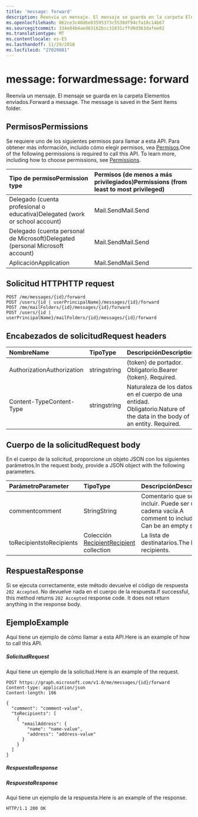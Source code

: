 ```yaml
---
title: 'message: forward'
description: Reenvía un mensaje. El mensaje se guarda en la carpeta Elementos enviados.
ms.openlocfilehash: 862ce3c40d6e83595373c5530df94cfa18c14b67
ms.sourcegitcommit: 334e84b4aed63162bcc31831cffd6d363dafee02
ms.translationtype: MT
ms.contentlocale: es-ES
ms.lasthandoff: 11/29/2018
ms.locfileid: "27029081"
---
```

# <a name="message-forward"></a><span data-ttu-id="70e8e-104">message: forward</span><span class="sxs-lookup"><span data-stu-id="70e8e-104">message: forward</span></span>

<span data-ttu-id="70e8e-p102">Reenvía un mensaje. El mensaje se guarda en la carpeta Elementos enviados.</span><span class="sxs-lookup"><span data-stu-id="70e8e-p102">Forward a message. The message is saved in the Sent Items folder.</span></span>

## <a name="permissions"></a><span data-ttu-id="70e8e-107">Permisos</span><span class="sxs-lookup"><span data-stu-id="70e8e-107">Permissions</span></span>
<span data-ttu-id="70e8e-p103">Se requiere uno de los siguientes permisos para llamar a esta API. Para obtener más información, incluido cómo elegir permisos, vea [Permisos](/graph/permissions-reference).</span><span class="sxs-lookup"><span data-stu-id="70e8e-p103">One of the following permissions is required to call this API. To learn more, including how to choose permissions, see [Permissions](/graph/permissions-reference).</span></span>

|<span data-ttu-id="70e8e-110">Tipo de permiso</span><span class="sxs-lookup"><span data-stu-id="70e8e-110">Permission type</span></span>      | <span data-ttu-id="70e8e-111">Permisos (de menos a más privilegiados)</span><span class="sxs-lookup"><span data-stu-id="70e8e-111">Permissions (from least to most privileged)</span></span>              |
|:--------------------|:---------------------------------------------------------|
|<span data-ttu-id="70e8e-112">Delegado (cuenta profesional o educativa)</span><span class="sxs-lookup"><span data-stu-id="70e8e-112">Delegated (work or school account)</span></span> | <span data-ttu-id="70e8e-113">Mail.Send</span><span class="sxs-lookup"><span data-stu-id="70e8e-113">Mail.Send</span></span>    |
|<span data-ttu-id="70e8e-114">Delegado (cuenta personal de Microsoft)</span><span class="sxs-lookup"><span data-stu-id="70e8e-114">Delegated (personal Microsoft account)</span></span> | <span data-ttu-id="70e8e-115">Mail.Send</span><span class="sxs-lookup"><span data-stu-id="70e8e-115">Mail.Send</span></span>    |
|<span data-ttu-id="70e8e-116">Aplicación</span><span class="sxs-lookup"><span data-stu-id="70e8e-116">Application</span></span> | <span data-ttu-id="70e8e-117">Mail.Send</span><span class="sxs-lookup"><span data-stu-id="70e8e-117">Mail.Send</span></span> |

## <a name="http-request"></a><span data-ttu-id="70e8e-118">Solicitud HTTP</span><span class="sxs-lookup"><span data-stu-id="70e8e-118">HTTP request</span></span>
<!-- { "blockType": "ignored" } -->
```http
POST /me/messages/{id}/forward
POST /users/{id | userPrincipalName}/messages/{id}/forward
POST /me/mailFolders/{id}/messages/{id}/forward
POST /users/{id | userPrincipalName}/mailFolders/{id}/messages/{id}/forward
```
## <a name="request-headers"></a><span data-ttu-id="70e8e-119">Encabezados de solicitud</span><span class="sxs-lookup"><span data-stu-id="70e8e-119">Request headers</span></span>
| <span data-ttu-id="70e8e-120">Nombre</span><span class="sxs-lookup"><span data-stu-id="70e8e-120">Name</span></span>       | <span data-ttu-id="70e8e-121">Tipo</span><span class="sxs-lookup"><span data-stu-id="70e8e-121">Type</span></span> | <span data-ttu-id="70e8e-122">Descripción</span><span class="sxs-lookup"><span data-stu-id="70e8e-122">Description</span></span>|
|:---------------|:--------|:----------|
| <span data-ttu-id="70e8e-123">Authorization</span><span class="sxs-lookup"><span data-stu-id="70e8e-123">Authorization</span></span>  | <span data-ttu-id="70e8e-124">string</span><span class="sxs-lookup"><span data-stu-id="70e8e-124">string</span></span>  | <span data-ttu-id="70e8e-p104">{token} de portador. Obligatorio.</span><span class="sxs-lookup"><span data-stu-id="70e8e-p104">Bearer {token}. Required.</span></span> |
| <span data-ttu-id="70e8e-127">Content-Type</span><span class="sxs-lookup"><span data-stu-id="70e8e-127">Content-Type</span></span> | <span data-ttu-id="70e8e-128">string</span><span class="sxs-lookup"><span data-stu-id="70e8e-128">string</span></span>  | <span data-ttu-id="70e8e-p105">Naturaleza de los datos en el cuerpo de una entidad. Obligatorio.</span><span class="sxs-lookup"><span data-stu-id="70e8e-p105">Nature of the data in the body of an entity. Required.</span></span> |

## <a name="request-body"></a><span data-ttu-id="70e8e-131">Cuerpo de la solicitud</span><span class="sxs-lookup"><span data-stu-id="70e8e-131">Request body</span></span>
<span data-ttu-id="70e8e-132">En el cuerpo de la solicitud, proporcione un objeto JSON con los siguientes parámetros.</span><span class="sxs-lookup"><span data-stu-id="70e8e-132">In the request body, provide a JSON object with the following parameters.</span></span>

| <span data-ttu-id="70e8e-133">Parámetro</span><span class="sxs-lookup"><span data-stu-id="70e8e-133">Parameter</span></span>    | <span data-ttu-id="70e8e-134">Tipo</span><span class="sxs-lookup"><span data-stu-id="70e8e-134">Type</span></span>   |<span data-ttu-id="70e8e-135">Descripción</span><span class="sxs-lookup"><span data-stu-id="70e8e-135">Description</span></span>|
|:---------------|:--------|:----------|
|<span data-ttu-id="70e8e-136">comment</span><span class="sxs-lookup"><span data-stu-id="70e8e-136">comment</span></span>|<span data-ttu-id="70e8e-137">String</span><span class="sxs-lookup"><span data-stu-id="70e8e-137">String</span></span>|<span data-ttu-id="70e8e-p106">Comentario que se va a incluir. Puede ser una cadena vacía.</span><span class="sxs-lookup"><span data-stu-id="70e8e-p106">A comment to include. Can be an empty string.</span></span>|
|<span data-ttu-id="70e8e-140">toRecipients</span><span class="sxs-lookup"><span data-stu-id="70e8e-140">toRecipients</span></span>|<span data-ttu-id="70e8e-141">Colección [Recipient](../resources/recipient.md)</span><span class="sxs-lookup"><span data-stu-id="70e8e-141">[Recipient](../resources/recipient.md) collection</span></span>|<span data-ttu-id="70e8e-142">La lista de destinatarios.</span><span class="sxs-lookup"><span data-stu-id="70e8e-142">The list of recipients.</span></span>|

## <a name="response"></a><span data-ttu-id="70e8e-143">Respuesta</span><span class="sxs-lookup"><span data-stu-id="70e8e-143">Response</span></span>

<span data-ttu-id="70e8e-p107">Si se ejecuta correctamente, este método devuelve el código de respuesta `202 Accepted`. No devuelve nada en el cuerpo de la respuesta.</span><span class="sxs-lookup"><span data-stu-id="70e8e-p107">If successful, this method returns `202 Accepted` response code. It does not return anything in the response body.</span></span>

## <a name="example"></a><span data-ttu-id="70e8e-146">Ejemplo</span><span class="sxs-lookup"><span data-stu-id="70e8e-146">Example</span></span>
<span data-ttu-id="70e8e-147">Aquí tiene un ejemplo de cómo llamar a esta API.</span><span class="sxs-lookup"><span data-stu-id="70e8e-147">Here is an example of how to call this API.</span></span>
##### <a name="request"></a><span data-ttu-id="70e8e-148">Solicitud</span><span class="sxs-lookup"><span data-stu-id="70e8e-148">Request</span></span>
<span data-ttu-id="70e8e-149">Aquí tiene un ejemplo de la solicitud.</span><span class="sxs-lookup"><span data-stu-id="70e8e-149">Here is an example of the request.</span></span>
<!-- {
  "blockType": "request",
  "name": "message_forward"
}-->
```http
POST https://graph.microsoft.com/v1.0/me/messages/{id}/forward
Content-type: application/json
Content-length: 166

{
  "comment": "comment-value",
  "toRecipients": [
    {
      "emailAddress": {
        "name": "name-value",
        "address": "address-value"
      }
    }
  ]
}
```

##### <a name="response"></a><span data-ttu-id="70e8e-150">Respuesta</span><span class="sxs-lookup"><span data-stu-id="70e8e-150">Response</span></span>
##### <a name="response"></a><span data-ttu-id="70e8e-151">Respuesta</span><span class="sxs-lookup"><span data-stu-id="70e8e-151">Response</span></span>
<span data-ttu-id="70e8e-152">Aquí tiene un ejemplo de la respuesta.</span><span class="sxs-lookup"><span data-stu-id="70e8e-152">Here is an example of the response.</span></span>
<!-- {
  "blockType": "response",
  "truncated": true
} -->
```http
HTTP/1.1 200 OK
```

<!-- uuid: 8fcb5dbc-d5aa-4681-8e31-b001d5168d79
2015-10-25 14:57:30 UTC -->
<!-- {
  "type": "#page.annotation",
  "description": "message: forward",
  "keywords": "",
  "section": "documentation",
  "tocPath": ""
}-->
